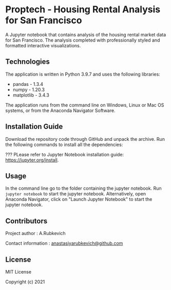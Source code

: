 # Proptech - Housing Rental Analysis for San Francisco


A Jupyter notebook that contains analysis of the housing rental market data for San Francisco. The analysis completed with professionally styled and formatted interactive visualizations.

## Technologies
The application is written in Python 3.9.7 and uses the following libraries:

* pandas - 1.3.4
* numpy - 1.20.3
* matplotlib - 3.4.3

The application runs from the command line on Windows, Linux or Mac OS systems, or from the Anaconda Navigator Software.

## Installation Guide
Download the repository code through GitHub and unpack the archive. Run the following commands to install all the dependencies:

???
PLease refer to Jupyter Notebook installation guide: https://jupyter.org/install.

## Usage

In the command line go to the folder containing the jupyter notebook. Run `jupyter notebook` to start the jupyter notebook. Alternatively, open Anaconda Navigator, click on "Launch Jupyter Notebook" to start the jupyter notebook.

## Contributors

Project author : A.Rubkevich

Contact information : anastasiyarubkevich@github.com

## License

MIT License

Copyright (c) 2021